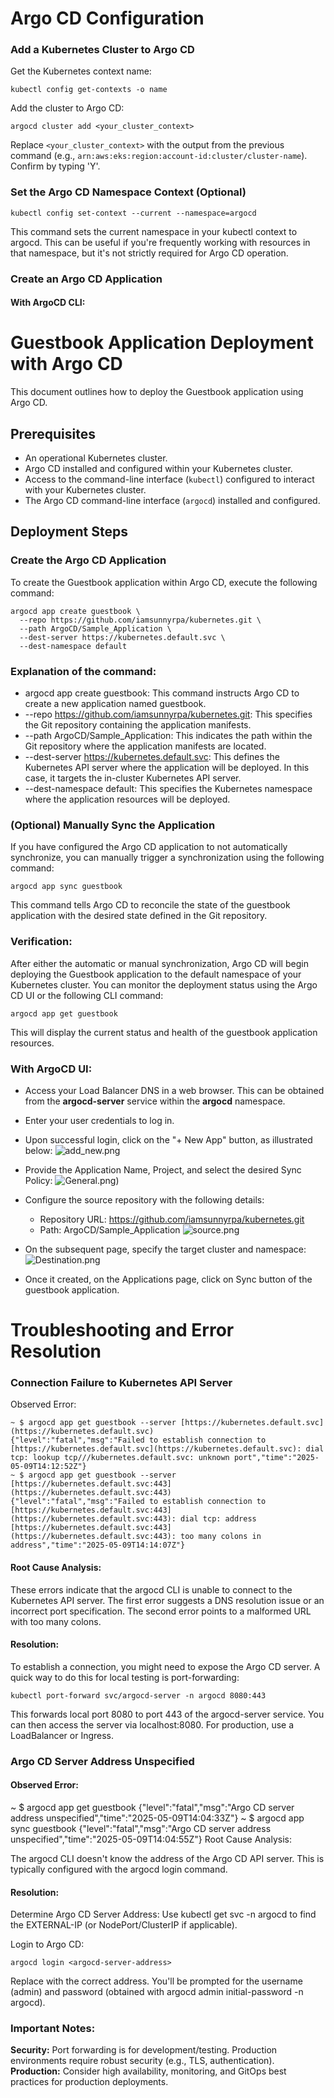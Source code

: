 # Argo CD Configuration
### Add a Kubernetes Cluster to Argo CD
Get the Kubernetes context name:
 ```
 kubectl config get-contexts -o name
 ```
Add the cluster to Argo CD:
 ```
 argocd cluster add <your_cluster_context>
 ```

 Replace `<your_cluster_context>` with the output from the previous command (e.g.,  `arn:aws:eks:region:account-id:cluster/cluster-name`).  Confirm by typing 'Y'.
### Set the Argo CD Namespace Context (Optional)

```
kubectl config set-context --current --namespace=argocd
```

This command sets the current namespace in your kubectl context to argocd. This can be useful if you're frequently working with resources in that namespace, but it's not strictly required for Argo CD operation.

### Create an Argo CD Application

#### With ArgoCD CLI:

# Guestbook Application Deployment with Argo CD

This document outlines how to deploy the Guestbook application using Argo CD.

## Prerequisites

* An operational Kubernetes cluster.
* Argo CD installed and configured within your Kubernetes cluster.
* Access to the command-line interface (`kubectl`) configured to interact with your Kubernetes cluster.
* The Argo CD command-line interface (`argocd`) installed and configured.

## Deployment Steps

### Create the Argo CD Application

To create the Guestbook application within Argo CD, execute the following command:

```
argocd app create guestbook \
  --repo https://github.com/iamsunnyrpa/kubernetes.git \
  --path ArgoCD/Sample_Application \
  --dest-server https://kubernetes.default.svc \
  --dest-namespace default
```
### Explanation of the command:

* argocd app create guestbook: This command instructs Argo CD to create a new application named guestbook.
* --repo https://github.com/iamsunnyrpa/kubernetes.git: This specifies the Git repository containing the application manifests.
* --path ArgoCD/Sample_Application: This indicates the path within the Git repository where the application manifests are located.
* --dest-server https://kubernetes.default.svc: This defines the Kubernetes API server where the application will be deployed. In this case, it targets the in-cluster Kubernetes API server.
* --dest-namespace default: This specifies the Kubernetes namespace where the application resources will be deployed.
### (Optional) Manually Sync the Application
If you have configured the Argo CD application to not automatically synchronize, you can manually trigger a synchronization using the following command:


```
argocd app sync guestbook
```

This command tells Argo CD to reconcile the state of the guestbook application with the desired state defined in the Git repository.

### Verification:
After either the automatic or manual synchronization, Argo CD will begin deploying the Guestbook application to the default namespace of your Kubernetes cluster. You can monitor the deployment status using the Argo CD UI or the following CLI command:


```
argocd app get guestbook
```
This will display the current status and health of the guestbook application resources.

### With ArgoCD UI:

* Access your Load Balancer DNS in a web browser. This can be obtained from the **argocd-server** service within the **argocd** namespace.
* Enter your user credentials to log in.
* Upon successful login, click on the "+ New App" button, as illustrated below:
![add_new.png](ArgoCD/images/add_new.png)
* Provide the Application Name, Project, and select the desired Sync Policy:
![General.png)](ArgoCD/images/General.png)
* Configure the source repository with the following details:
  - Repository URL: https://github.com/iamsunnyrpa/kubernetes.git
  - Path: ArgoCD/Sample_Application
![source.png](ArgoCD/images/source.png)
* On the subsequent page, specify the target cluster and namespace:
![Destination.png](ArgoCD/images/Destination.png)

* Once it created, on the Applications page, click on Sync button of the guestbook application.



# Troubleshooting and Error Resolution
### Connection Failure to Kubernetes API Server
Observed Error:

```
~ $ argocd app get guestbook --server [https://kubernetes.default.svc](https://kubernetes.default.svc)
{"level":"fatal","msg":"Failed to establish connection to [https://kubernetes.default.svc](https://kubernetes.default.svc): dial tcp: lookup tcp///kubernetes.default.svc: unknown port","time":"2025-05-09T14:12:52Z"}
~ $ argocd app get guestbook --server [https://kubernetes.default.svc:443](https://kubernetes.default.svc:443)
{"level":"fatal","msg":"Failed to establish connection to [https://kubernetes.default.svc:443](https://kubernetes.default.svc:443): dial tcp: address [https://kubernetes.default.svc:443](https://kubernetes.default.svc:443): too many colons in address","time":"2025-05-09T14:14:07Z"}
```

#### Root Cause Analysis:

These errors indicate that the argocd CLI is unable to connect to the Kubernetes API server. The first error suggests a DNS resolution issue or an incorrect port specification. The second error points to a malformed URL with too many colons.

#### Resolution:

To establish a connection, you might need to expose the Argo CD server.  A quick way to do this for local testing is port-forwarding:

```
kubectl port-forward svc/argocd-server -n argocd 8080:443
```

This forwards local port 8080 to port 443 of the argocd-server service. You can then access the server via localhost:8080.  For production, use a LoadBalancer or Ingress.

### Argo CD Server Address Unspecified

#### Observed Error:

~ $ argocd app get guestbook
{"level":"fatal","msg":"Argo CD server address unspecified","time":"2025-05-09T14:04:33Z"}
~ $ argocd app sync guestbook
{"level":"fatal","msg":"Argo CD server address unspecified","time":"2025-05-09T14:04:55Z"}
Root Cause Analysis:

The argocd CLI doesn't know the address of the Argo CD API server.  This is typically configured with the argocd login command.

#### Resolution:

Determine Argo CD Server Address: Use kubectl get svc -n argocd to find the EXTERNAL-IP (or NodePort/ClusterIP if applicable).

Login to Argo CD:


```
argocd login <argocd-server-address>
```

Replace <argocd-server-address> with the correct address. You'll be prompted for the username (admin) and password (obtained with argocd admin initial-password -n argocd).

### Important Notes:

**Security:** Port forwarding is for development/testing. Production environments require robust security (e.g., TLS, authentication).
**Production:** Consider high availability, monitoring, and GitOps best practices for production deployments.